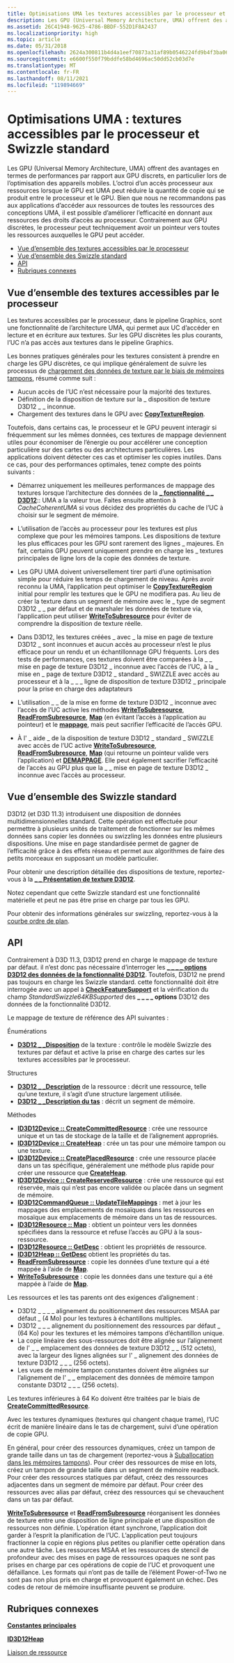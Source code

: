 ```yaml
---
title: Optimisations UMA les textures accessibles par le processeur et les Swizzle standard
description: Les GPU (Universal Memory Architecture, UMA) offrent des avantages en termes de performances par rapport aux GPU discrets, en particulier lors de l’optimisation des appareils mobiles.
ms.assetid: 26C41948-9625-4786-BBDF-552D1F8A2437
ms.localizationpriority: high
ms.topic: article
ms.date: 05/31/2018
ms.openlocfilehash: 2624a300811b4d4a1eef70873a31af89b0546224fd9b4f3ba06ecb1fbd2fac42
ms.sourcegitcommit: e6600f550f79bddfe58bd4696ac50dd52cb03d7e
ms.translationtype: MT
ms.contentlocale: fr-FR
ms.lasthandoff: 08/11/2021
ms.locfileid: "119894669"
---
```

# <a name="uma-optimizations-cpu-accessible-textures-and-standard-swizzle"></a>Optimisations UMA : textures accessibles par le processeur et Swizzle standard

Les GPU (Universal Memory Architecture, UMA) offrent des avantages en termes de performances par rapport aux GPU discrets, en particulier lors de l’optimisation des appareils mobiles. L’octroi d’un accès processeur aux ressources lorsque le GPU est UMA peut réduire la quantité de copie qui se produit entre le processeur et le GPU. Bien que nous ne recommandons pas aux applications d’accéder aux ressources de toutes les ressources des conceptions UMA, il est possible d’améliorer l’efficacité en donnant aux ressources des droits d’accès au processeur. Contrairement aux GPU discrètes, le processeur peut techniquement avoir un pointeur vers toutes les ressources auxquelles le GPU peut accéder.

-   [Vue d’ensemble des textures accessibles par le processeur](#overview-of-cpu-accessible-textures)
-   [Vue d’ensemble des Swizzle standard](#overview-of-standard-swizzle)
-   [API](#apis)
-   [Rubriques connexes](#related-topics)

## <a name="overview-of-cpu-accessible-textures"></a>Vue d’ensemble des textures accessibles par le processeur

Les textures accessibles par le processeur, dans le pipeline Graphics, sont une fonctionnalité de l’architecture UMA, qui permet aux UC d’accéder en lecture et en écriture aux textures. Sur les GPU discrètes les plus courants, l’UC n’a pas accès aux textures dans le pipeline Graphics.

Les bonnes pratiques générales pour les textures consistent à prendre en charge les GPU discrètes, ce qui implique généralement de suivre les processus de [chargement des données de texture par le biais de mémoires tampons](upload-and-readback-of-texture-data.md), résumé comme suit :

-   Aucun accès de l’UC n’est nécessaire pour la majorité des textures.
-   Définition de la disposition de texture sur la \_ disposition de texture D3D12 \_ \_ inconnue.
-   Chargement des textures dans le GPU avec [**CopyTextureRegion**](/windows/desktop/api/d3d12/nf-d3d12-id3d12graphicscommandlist-copytextureregion).

Toutefois, dans certains cas, le processeur et le GPU peuvent interagir si fréquemment sur les mêmes données, ces textures de mappage deviennent utiles pour économiser de l’énergie ou pour accélérer une conception particulière sur des cartes ou des architectures particulières. Les applications doivent détecter ces cas et optimiser les copies inutiles. Dans ce cas, pour des performances optimales, tenez compte des points suivants :

-   Démarrez uniquement les meilleures performances de mappage des textures lorsque l’architecture des données de la [**\_ fonctionnalité \_ \_ D3D12**](/windows/desktop/api/d3d12/ns-d3d12-d3d12_feature_data_architecture):: UMA a la valeur true. Faites ensuite attention à *CacheCoherentUMA* si vous décidez des propriétés du cache de l’UC à choisir sur le segment de mémoire.

-   L’utilisation de l’accès au processeur pour les textures est plus complexe que pour les mémoires tampons. Les dispositions de texture les plus efficaces pour les GPU sont rarement des lignes \_ majeures. En fait, certains GPU peuvent uniquement prendre en charge les \_ textures principales de ligne lors de la copie des données de texture.

-   Les GPU UMA doivent universellement tirer parti d’une optimisation simple pour réduire les temps de chargement de niveau. Après avoir reconnu la UMA, l’application peut optimiser le [**CopyTextureRegion**](/windows/desktop/api/d3d12/nf-d3d12-id3d12graphicscommandlist-copytextureregion) initial pour remplir les textures que le GPU ne modifiera pas. Au lieu de créer la texture dans un segment de mémoire avec le \_ type de segment D3D12 \_ \_ par défaut et de marshaler les données de texture via, l’application peut utiliser [**WriteToSubresource**](/windows/desktop/api/d3d12/nf-d3d12-id3d12resource-writetosubresource) pour éviter de comprendre la disposition de texture réelle.

-   Dans D3D12, les textures créées \_ avec \_ la mise en page de texture D3D12 \_ sont inconnues et aucun accès au processeur n’est le plus efficace pour un rendu et un échantillonnage GPU fréquents. Lors des tests de performances, ces textures doivent être comparées à la \_ \_ mise en page de texture D3D12 \_ inconnue avec l’accès de l’UC, à la \_ mise en \_ page de texture D3D12 \_ standard \_ SWIZZLE avec accès au processeur et à la \_ \_ \_ ligne de disposition de texture D3D12 \_ principale pour la prise en charge des adaptateurs

-   L’utilisation \_ \_ de la mise en forme de texture D3D12 \_ inconnue avec l’accès de l’UC active les méthodes [**WriteToSubresource**](/windows/desktop/api/d3d12/nf-d3d12-id3d12resource-writetosubresource), [**ReadFromSubresource**](/windows/desktop/api/d3d12/nf-d3d12-id3d12resource-readfromsubresource), [**Map**](/windows/desktop/api/d3d12/nf-d3d12-id3d12resource-map) (en évitant l’accès à l’application au pointeur) et le [**mappage**](/windows/desktop/api/d3d12/nf-d3d12-id3d12resource-unmap), mais peut sacrifier l’efficacité de l’accès GPU.

-   À l' \_ aide \_ de la disposition de texture D3D12 \_ standard \_ SWIZZLE avec accès de l’UC active [**WriteToSubresource**](/windows/desktop/api/d3d12/nf-d3d12-id3d12resource-writetosubresource), [**ReadFromSubresource**](/windows/desktop/api/d3d12/nf-d3d12-id3d12resource-readfromsubresource), [**Map**](/windows/desktop/api/d3d12/nf-d3d12-id3d12resource-map) (qui retourne un pointeur valide vers l’application) et [**DEMAPPAGE**](/windows/desktop/api/d3d12/nf-d3d12-id3d12resource-unmap). Elle peut également sacrifier l’efficacité de l’accès au GPU plus que la \_ \_ mise en page de texture D3D12 \_ inconnue avec l’accès au processeur.

## <a name="overview-of-standard-swizzle"></a>Vue d’ensemble des Swizzle standard

D3D12 (et D3D 11.3) introduisent une disposition de données multidimensionnelles standard. Cette opération est effectuée pour permettre à plusieurs unités de traitement de fonctionner sur les mêmes données sans copier les données ou swizzling les données entre plusieurs dispositions. Une mise en page standardisée permet de gagner de l’efficacité grâce à des effets réseau et permet aux algorithmes de faire des petits morceaux en supposant un modèle particulier.

Pour obtenir une description détaillée des dispositions de texture, reportez-vous à la [**\_ \_ Présentation de texture D3D12**](/windows/desktop/api/d3d12/ne-d3d12-d3d12_texture_layout).

Notez cependant que cette Swizzle standard est une fonctionnalité matérielle et peut ne pas être prise en charge par tous les GPU.

Pour obtenir des informations générales sur swizzling, reportez-vous à la [courbe ordre de plan](https://en.wikipedia.org/wiki/Z-order_curve).

## <a name="apis"></a>API

Contrairement à D3D 11.3, D3D12 prend en charge le mappage de texture par défaut. il n’est donc pas nécessaire d’interroger les [**\_ \_ \_ \_ options D3D12 des données de la fonctionnalité D3D12**](/windows/desktop/api/d3d12/ns-d3d12-d3d12_feature_data_d3d12_options). Toutefois, D3D12 ne prend pas toujours en charge les Swizzle standard. cette fonctionnalité doit être interrogée avec un appel à [**CheckFeatureSupport**](/windows/desktop/api/d3d12/nf-d3d12-id3d12device-checkfeaturesupport) et la vérification du champ *StandardSwizzle64KBSupported* des **\_ \_ \_ \_ options** D3D12 des données de la fonctionnalité D3D12.

Le mappage de texture de référence des API suivantes :

Énumérations

-   [**D3D12 \_ \_Disposition**](/windows/desktop/api/d3d12/ne-d3d12-d3d12_texture_layout) de la texture : contrôle le modèle Swizzle des textures par défaut et active la prise en charge des cartes sur les textures accessibles par le processeur.

Structures

-   [**D3D12 \_ \_Description**](/windows/desktop/api/d3d12/ns-d3d12-d3d12_resource_desc) de la ressource : décrit une ressource, telle qu’une texture, il s’agit d’une structure largement utilisée.
-   [**D3D12 \_ \_Description du tas**](/windows/desktop/api/d3d12/ns-d3d12-d3d12_heap_desc) : décrit un segment de mémoire.

Méthodes

-   [**ID3D12Device :: CreateCommittedResource**](/windows/desktop/api/d3d12/nf-d3d12-id3d12device-createcommittedresource) : crée une ressource unique et un tas de stockage de la taille et de l’alignement appropriés.
-   [**ID3D12Device :: CreateHeap**](/windows/desktop/api/d3d12/nf-d3d12-id3d12device-createheap) : crée un tas pour une mémoire tampon ou une texture.
-   [**ID3D12Device :: CreatePlacedResource**](/windows/desktop/api/d3d12/nf-d3d12-id3d12device-createplacedresource) : crée une ressource placée dans un tas spécifique, généralement une méthode plus rapide pour créer une ressource que [**CreateHeap**](/windows/desktop/api/d3d12/nf-d3d12-id3d12device-createheap).
-   [**ID3D12Device :: CreateReservedResource**](/windows/desktop/api/d3d12/nf-d3d12-id3d12device-createreservedresource) : crée une ressource qui est réservée, mais qui n’est pas encore validée ou placée dans un segment de mémoire.
-   [**ID3D12CommandQueue :: UpdateTileMappings**](/windows/desktop/api/d3d12/nf-d3d12-id3d12commandqueue-updatetilemappings) : met à jour les mappages des emplacements de mosaïques dans les ressources en mosaïque aux emplacements de mémoire dans un tas de ressources.
-   [**ID3D12Resource :: Map**](/windows/desktop/api/d3d12/nf-d3d12-id3d12resource-map) : obtient un pointeur vers les données spécifiées dans la ressource et refuse l’accès au GPU à la sous-ressource.
-   [**ID3D12Resource :: GetDesc**](id3d12resource-getdesc.md) : obtient les propriétés de ressource.
-   [**ID3D12Heap :: GetDesc**](id3d12heap-getdesc.md) obtient les propriétés du tas.
-   [**ReadFromSubresource**](/windows/desktop/api/d3d12/nf-d3d12-id3d12resource-readfromsubresource) : copie les données d’une texture qui a été mappée à l’aide de [**Map**](/windows/desktop/api/d3d12/nf-d3d12-id3d12resource-map).
-   [**WriteToSubresource**](/windows/desktop/api/d3d12/nf-d3d12-id3d12resource-writetosubresource) : copie les données dans une texture qui a été mappée à l’aide de [**Map**](/windows/desktop/api/d3d12/nf-d3d12-id3d12resource-map).

Les ressources et les tas parents ont des exigences d’alignement :

-   D3D12 \_ \_ \_ \_ alignement du positionnement des ressources MSAA par défaut \_ (4 Mo) pour les textures à échantillons multiples.
-   D3D12 \_ \_ \_ alignement du positionnement des ressources par défaut \_ (64 Ko) pour les textures et les mémoires tampons d’échantillon unique.
-   La copie linéaire des sous-ressources doit être alignée sur l’alignement de l' \_ \_ emplacement des données de texture D3D12 \_ \_ (512 octets), avec la largeur des lignes alignées sur l' \_ alignement des données de texture D3D12 \_ \_ \_ (256 octets).
-   Les vues de mémoire tampon constantes doivent être alignées sur l’alignement de l' \_ \_ emplacement des données de mémoire tampon constante D3D12 \_ \_ \_ (256 octets).

Les textures inférieures à 64 Ko doivent être traitées par le biais de [**CreateCommittedResource**](/windows/desktop/api/d3d12/nf-d3d12-id3d12device-createcommittedresource).

Avec les textures dynamiques (textures qui changent chaque trame), l’UC écrit de manière linéaire dans le tas de chargement, suivi d’une opération de copie GPU.

En général, pour créer des ressources dynamiques, créez un tampon de grande taille dans un tas de chargement (reportez-vous à [Suballocation dans les mémoires tampons](large-buffers.md)). Pour créer des ressources de mise en lots, créez un tampon de grande taille dans un segment de mémoire readback. Pour créer des ressources statiques par défaut, créez des ressources adjacentes dans un segment de mémoire par défaut. Pour créer des ressources avec alias par défaut, créez des ressources qui se chevauchent dans un tas par défaut.

[**WriteToSubresource**](/windows/desktop/api/d3d12/nf-d3d12-id3d12resource-writetosubresource) et [**ReadFromSubresource**](/windows/desktop/api/d3d12/nf-d3d12-id3d12resource-readfromsubresource) réorganisent les données de texture entre une disposition de ligne principale et une disposition de ressources non définie. L’opération étant synchrone, l’application doit garder à l’esprit la planification de l’UC. L’application peut toujours fractionner la copie en régions plus petites ou planifier cette opération dans une autre tâche. Les ressources MSAA et les ressources de stencil de profondeur avec des mises en page de ressources opaques ne sont pas prises en charge par ces opérations de copie de l’UC et provoquent une défaillance. Les formats qui n’ont pas de taille de l’élément Power-of-Two ne sont pas non plus pris en charge et provoquent également un échec. Des codes de retour de mémoire insuffisante peuvent se produire.

## <a name="related-topics"></a>Rubriques connexes

<dl> <dt>

[**Constantes principales**](constants.md)
</dt> <dt>

[**ID3D12Heap**](/windows/desktop/api/d3d12/nn-d3d12-id3d12heap)
</dt> <dt>

[Liaison de ressource](resource-binding.md)
</dt> </dl>

 

 




